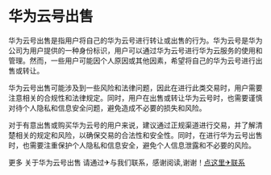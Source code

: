 # 华为云号出售

华为云号出售是指用户将自己的华为云号进行转让或出售的行为。华为云号是华为公司为用户提供的一种身份标识，用户可以通过华为云号进行华为云服务的使用和管理。然而，一些用户可能因个人原因或其他因素，希望将自己的华为云号进行出售或转让。

华为云号出售可能涉及到一些风险和法律问题，因此在进行此类交易时，用户需要注意相关的合规性和法律规定。同时，用户在出售或转让华为云号时，也需要谨慎对待个人隐私和信息安全问题，避免造成不必要的损失和风险。

对于有意出售或购买华为云号的用户来说，建议通过正规渠道进行交易，并了解清楚相关的规定和风险，以确保交易的合法性和安全性。同时，在进行华为云号出售时，也需要注重保护个人隐私和信息安全，避免个人信息泄露和不必要的风险。

更多 关于华为云号出售 请通过✈与我们联系，感谢阅读,谢谢！[点这里✈联系](https://c.k02.cc)